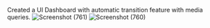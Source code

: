 Created a UI Dashboard with automatic transition feature with media queries.
![Screenshot (761)](https://github.com/user-attachments/assets/1bb04619-9f5c-444e-97ca-0cdcab4895cc)
![Screenshot (760)](https://github.com/user-attachments/assets/7492b0a9-c2b4-44a9-bf8a-f6849ae65eef)




